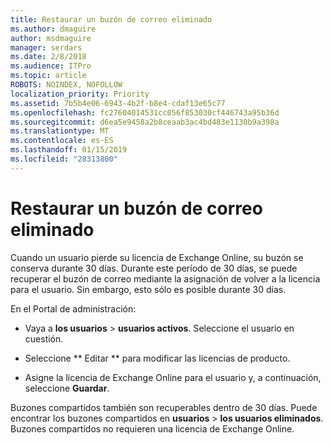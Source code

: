```yaml
---
title: Restaurar un buzón de correo eliminado
ms.author: dmaguire
author: msdmaguire
manager: serdars
ms.date: 2/8/2018
ms.audience: ITPro
ms.topic: article
ROBOTS: NOINDEX, NOFOLLOW
localization_priority: Priority
ms.assetid: 7b5b4e06-6943-4b2f-b8e4-cdaf13e65c77
ms.openlocfilehash: fc27604014531cc056f853030cf446743a95b36d
ms.sourcegitcommit: d6ea5e9458a2b8ceaab3ac4bd483e1130b9a398a
ms.translationtype: MT
ms.contentlocale: es-ES
ms.lasthandoff: 01/15/2019
ms.locfileid: "28313800"
---
```

# <a name="restore-a-deleted-mailbox"></a>Restaurar un buzón de correo eliminado

Cuando un usuario pierde su licencia de Exchange Online, su buzón se conserva durante 30 días. Durante este período de 30 días, se puede recuperar el buzón de correo mediante la asignación de volver a la licencia para el usuario. Sin embargo, esto sólo es posible durante 30 días.
  
En el Portal de administración:
  
- Vaya a **los usuarios** \> **usuarios activos**. Seleccione el usuario en cuestión.
    
- Seleccione ** Editar ** para modificar las licencias de producto. 
    
- Asigne la licencia de Exchange Online para el usuario y, a continuación, seleccione **Guardar**.
    
Buzones compartidos también son recuperables dentro de 30 días. Puede encontrar los buzones compartidos en **usuarios** \> **los usuarios eliminados**. Buzones compartidos no requieren una licencia de Exchange Online.
  

